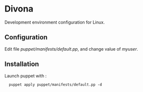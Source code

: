 Divona
======

Development environment configuration for Linux.

Configuration
-------------

Edit file *puppet/manifests/default.pp*, and change value of *myuser*.

Installation
------------

 Launch puppet with :

      puppet apply puppet/manifests/default.pp -d


